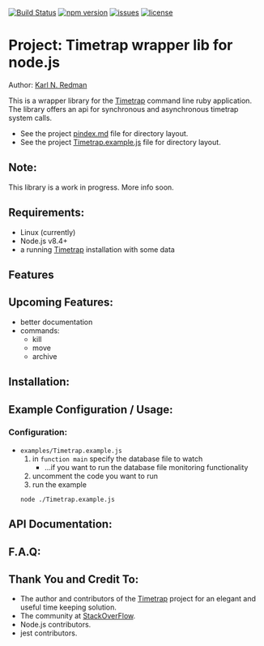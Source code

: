 [![Build Status](https://drone-github.parasynthetic.dev/api/badges/karlredman/node-timetrap_wraplib/status.svg)](https://drone-github.parasynthetic.dev/karlredman/node-timetrap_wraplib)
[![npm version](https://img.shields.io/npm/v/timetrap_wraplib.svg)](https://www.npmjs.com/package/timetrap_wraplib)
[![issues](https://img.shields.io/github/issues/karlredman/node-timetrap_wraplib.svg)](https://github.com/karlredman/node-timetrap_wraplib/issues)
[![license](https://img.shields.io/github/license/karlredman/node-timetrap_wraplib.svg)](https://github.com/karlredman/node-timetrap_wraplib/blob/master/LICENSE)

# Project: Timetrap wrapper lib for node.js

Author: [Karl N. Redman](https://karlredman.github.io/)

This is a wrapper library for the [Timetrap](https://github.com/samg/timetrap) command line ruby application. The library offers an api for synchronous and asynchronous timetrap system calls.

* See the project [pindex.md](https://github.com/karlredman/node-timetrap_wraplib/blob/master/pindex.md) file for directory layout.
* See the project [Timetrap.example.js](https://github.com/karlredman/node-timetrap_wraplib/blob/master/examples/Timetrap.example.js) file for directory layout.

## Note:

This library is a work in progress. More info soon.

## Requirements:
* Linux (currently)
* Node.js v8.4+
* a running [Timetrap](https://github.com/samg/timetrap) installation with some data

## Features

## Upcoming Features:
* better documentation
* commands:
	* kill
	* move
	* archive

## Installation:

## Example Configuration / Usage:
### Configuration:
* `examples/Timetrap.example.js`
	1. in `function main` specify the database file to watch
		* ...if you want to run the database file monitoring functionality
	2. uncomment the code you want to run
	3. run the example
	```
	node ./Timetrap.example.js
	```

## API Documentation:

## F.A.Q:

## Thank You and Credit To:
* The author and contributors of the [Timetrap](https://github.com/samg/timetrap) project for an elegant and useful time keeping solution.
* The community at [StackOverFlow](https://stackoverflow.com).
* Node.js contributors.
* jest contributors.
